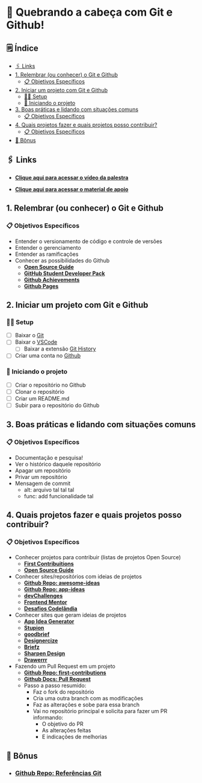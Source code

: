 # 🧩 Quebrando a cabeça com Git e Github!

## 🗒️ Índice

  - [🖇️ Links](#️-links)
  - [1. Relembrar (ou conhecer) o Git e Github](#1-relembrar-ou-conhecer-o-git-e-github)
    - [📋 Objetivos Específicos](#-objetivos-específicos)
  - [2. Iniciar um projeto com Git e Github](#2-iniciar-um-projeto-com-git-e-github)
    - [🧑‍💻 Setup](#-setup)
    - [🎁 Iniciando o projeto](#-iniciando-o-projeto)
  - [3. Boas práticas e lidando com situações comuns](#3-boas-práticas-e-lidando-com-situações-comuns)
    - [📋 Objetivos Específicos](#-objetivos-específicos-1)
  - [4. Quais projetos fazer e quais projetos posso contribuir?](#4-quais-projetos-fazer-e-quais-projetos-posso-contribuir)
    - [📋 Objetivos Específicos](#-objetivos-específicos-2)
  - [🎁 Bônus](#-bônus)

## 🖇️ Links

- [**Clique aqui para acessar o vídeo da palestra**](https://youtu.be/6b-M2w0sPrA)

- [**Clique aqui para acessar o material de apoio**](https://www.figma.com/proto/Fl4hbYtpuMdhWs83bfJFWC/Continue-quebrando-a-cabe%C3%A7a-com-versionamento-de-c%C3%B3digo!---Material?embed_host=notion&kind=&node-id=3%3A4&page-id=0%3A1&scaling=contain)



## 1. Relembrar (ou conhecer) o Git e Github

### 📋 Objetivos Específicos

- Entender o versionamento de código e controle de versões
- Entender o gerenciamento
- Entender as ramificações
- Conhecer as possibilidades do Github
    - [**Open Source Guide**](https://opensource.guide/pt/how-to-contribute/)
    - [**GitHub Student Developer Pack**](https://education.github.com/)
    - [**Github Achievements**](https://github.com/drknzz/GitHub-Achievements)
    - [**Github Pages**](https://pages.github.com/)

## 2. Iniciar um projeto com Git e Github

### 🧑‍💻 Setup

- [ ]  Baixar o [Git](https://git-scm.com/)
- [ ]  Baixar o [VSCode](https://code.visualstudio.com/)
    - [ ]  Baixar a extensão [Git History](https://marketplace.visualstudio.com/items?itemName=donjayamanne.githistory)
- [ ]  Criar uma conta no [Github](https://github.com/)

### 🎁 Iniciando o projeto

- [ ]  Criar o repositório no Github
- [ ]  Clonar o repositório
- [ ]  Criar um README.md
- [ ]  Subir para o repositório do Github

## 3. Boas práticas e lidando com situações comuns

### 📋 Objetivos Específicos

- Documentação e pesquisa!
- Ver o histórico daquele repositório
- Apagar um repositório
- Privar um repositório
- Mensagem de commit
    - alt: arquivo tal tal tal
    - func: add funcionalidade tal

## 4. Quais projetos fazer e quais projetos posso contribuir?

### 📋 Objetivos Específicos

- Conhecer projetos para contribuir (listas de projetos Open Source)
    - [**First Contribuitions**](https://firstcontributions.github.io/)
    - [**Open Source Guide**](https://opensource.guide/pt/how-to-contribute/)
- Conhecer sites/repositórios com ideias de projetos
    - [**Github Repo: awesome-ideas**](https://github.com/rpaggi/awesome-ideas)
    - [**Github Repo: app-ideas**](https://github.com/florinpop17/app-ideas)
    - [**devChallenges**](https://devchallenges.io/)
    - [**Frontend Mentor**](https://www.frontendmentor.io/)
    - [**Desafios Codelândia**](https://www.figma.com/file/Yb9IBH56g7T1hdIyZ3BMNO/Desafios---Codel%C3%A2ndia?node-id=624%3A2)
- Conhecer sites que geram ideias de projetos
    - [**App Idea Generator**](https://appideagenerator.com/)
    - [**Stupion**](https://stupion.com/all-ideas/)
    - [**goodbrief**](https://goodbrief.io/)
    - [**Designercize**](https://designercize.com/)
    - [**Briefz**](https://www.briefz.biz/)
    - [**Sharpen Design**](https://sharpen.design/)
    - [**Drawerrr**](https://drawerrr.com/challenge)
- Fazendo um Pull Request em um projeto
    - [**Github Repo: first-contributions**](https://github.com/firstcontributions/first-contributions)
    - [**Github Docs: Pull Request**](https://docs.github.com/pt/pull-requests/collaborating-with-pull-requests/proposing-changes-to-your-work-with-pull-requests/about-pull-requests)
    - Passo a passo resumido:
      - Faz o fork do repositório
      - Cria uma outra branch com as modificações
      - Faz as alterações e sobe para essa branch
      - Vai no repositório principal e solicita para fazer um PR informando:
          - O objetivo do PR
          - As alterações feitas
          - E indicações de melhorias
  
## 🎁 Bônus

- ### [**Github Repo:** Referências Git](https://github.com/Thiago-Nascimento/referencia-git)
